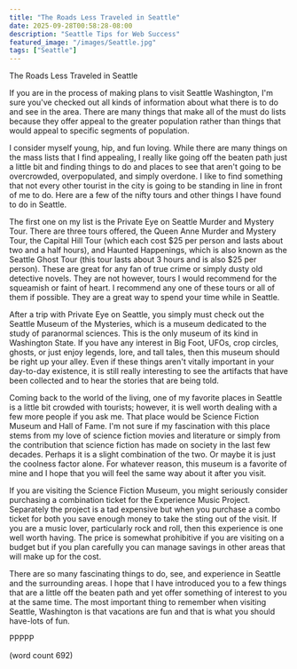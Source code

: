 ```yaml
---
title: "The Roads Less Traveled in Seattle"
date: 2025-09-28T00:58:28-08:00
description: "Seattle Tips for Web Success"
featured_image: "/images/Seattle.jpg"
tags: ["Seattle"]
---
```


The Roads Less Traveled in Seattle

If you are in the process of making plans to visit Seattle Washington, I'm sure you've checked out all kinds of information about what there is to do and see in the area. There are many things that make all of the must do lists because they offer appeal to the greater population rather than things that would appeal to specific segments of population. 

I consider myself young, hip, and fun loving. While there are many things on the mass lists that I find appealing, I really like going off the beaten path just a little bit and finding things to do and places to see that aren't going to be overcrowded, overpopulated, and simply overdone. I like to find something that not every other tourist in the city is going to be standing in line in front of me to do. Here are a few of the nifty tours and other things I have found to do in Seattle. 

The first one on my list is the Private Eye on Seattle Murder and Mystery Tour. There are three tours offered, the Queen Anne Murder and Mystery Tour, the Capital Hill Tour (which each cost $25 per person and lasts about two and a half hours), and Haunted Happenings, which is also known as the Seattle Ghost Tour (this tour lasts about 3 hours and is also $25 per person). These are great for any fan of true crime or simply dusty old detective novels. They are not however, tours I would recommend for the squeamish or faint of heart. I recommend any one of these tours or all of them if possible. They are a great way to spend your time while in Seattle. 

After a trip with Private Eye on Seattle, you simply must check out the Seattle Museum of the Mysteries, which is a museum dedicated to the study of paranormal sciences. This is the only museum of its kind in Washington State. If you have any interest in Big Foot, UFOs, crop circles, ghosts, or just enjoy legends, lore, and tall tales, then this museum should be right up your alley. Even if these things aren't vitally important in your day-to-day existence, it is still really interesting to see the artifacts that have been collected and to hear the stories that are being told. 

Coming back to the world of the living, one of my favorite places in Seattle is a little bit crowded with tourists; however, it is well worth dealing with a few more people if you ask me. That place would be Science Fiction Museum and Hall of Fame. I'm not sure if my fascination with this place stems from my love of science fiction movies and literature or simply from the contribution that science fiction has made on society in the last few decades. Perhaps it is a slight combination of the two. Or maybe it is just the coolness factor alone. For whatever reason, this museum is a favorite of mine and I hope that you will feel the same way about it after you visit.

If you are visiting the Science Fiction Museum, you might seriously consider purchasing a combination ticket for the Experience Music Project. Separately the project is a tad expensive but when you purchase a combo ticket for both you save enough money to take the sting out of the visit. If you are a music lover, particularly rock and roll, then this experience is one well worth having. The price is somewhat prohibitive if you are visiting on a budget but if you plan carefully you can manage savings in other areas that will make up for the cost. 

There are so many fascinating things to do, see, and experience in Seattle and the surrounding areas. I hope that I have introduced you to a few things that are a little off the beaten path and yet offer something of interest to you at the same time. The most important thing to remember when visiting Seattle, Washington is that vacations are fun and that is what you should have-lots of fun.

PPPPP

(word count 692)

